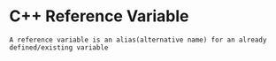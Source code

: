 # C++ Reference Variable
    A reference variable is an alias(alternative name) for an already defined/existing variable